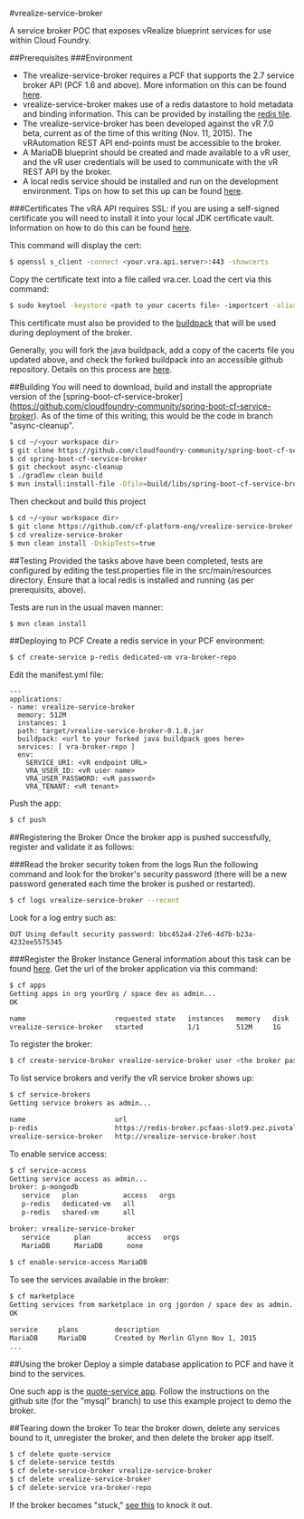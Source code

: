 #vrealize-service-broker

A service broker POC that exposes vRealize blueprint services for use within Cloud Foundry.

##Prerequisites
###Environment
* The vrealize-service-broker requires a PCF that supports the 2.7 service broker API (PCF 1.6 and above). More information on this can be found [here](https://docs.pivotal.io/pivotalcf/services).
* vrealize-service-broker makes use of a redis datastore to hold metadata and binding information. This can be provided by installing the [redis tile](https://network.pivotal.io/products/p-redis).
* The vrealize-service-broker has been developed against the vR 7.0 beta, current as of the time of this writing (Nov. 11, 2015). The vRAutomation REST API end-points must be accessible to the broker.
* A MariaDB blueprint should be created and made available to a vR user, and the vR user credentials will be used to communicate with the vR REST API by the broker.
* A local redis service should be installed and run on the development environment. Tips on how to set this up can be found [here](http://redis.io/topics/quickstart).

###Certificates
The vRA API requires SSL: if you are using a self-signed certificate you will need to install it into your local JDK certificate vault. Information on how to do this can be found [here](http://alvinalexander.com/java/java-keytool-keystore-certificates).

This command will display the cert: 
```bash
$ openssl s_client -connect <your.vra.api.server>:443 -showcerts
```
Copy the certificate text into a file called vra.cer. Load the cert via this command:
```bash
$ sudo keytool -keystore <path to your cacerts file> -importcert -alias vra -file <path to your vra.cer file>
```
This certificate must also be provided to the [buildpack](https://github.com/cloudfoundry/java-buildpack) that will be used during deployment of the broker. 

Generally, you will fork the java buildpack, add a copy of the cacerts file you updated above, and check the forked buildpack into an accessible github repository. Details on this process are [here](https://johnpfield.wordpress.com/2014/09/19/customizing-the-cloud-foundry-java-buildpack/).

##Building
You will need to download, build and install the appropriate version of the [spring-boot-cf-service-broker] (https://github.com/cloudfoundry-community/spring-boot-cf-service-broker). As of the time of this writing, this would be the code in branch "async-cleanup".

```bash
$ cd ~/<your workspace dir>
$ git clone https://github.com/cloudfoundry-community/spring-boot-cf-service-broker.git
$ cd spring-boot-cf-service-broker
$ git checkout async-cleanup
$ ./gradlew clean build
$ mvn install:install-file -Dfile=build/libs/spring-boot-cf-service-broker-2.5.0.jar -DgroupId=org.cloudfoundry -DartifactId=spring-boot-cf-service-broker -Dversion=2.5.0 -Dpackaging=jar
```
Then checkout and build this project
```bash
$ cd ~/<your workspace dir>
$ git clone https://github.com/cf-platform-eng/vrealize-service-broker.git
$ cd vrealize-service-broker
$ mvn clean install -DskipTests=true
```

##Testing
Provided the tasks above have been completed, tests are configured by editing the test.properties file in the src/main/resources directory. Ensure that a local redis is installed and running (as per prerequisits, above).

Tests are run in the usual maven manner:
```bash
$ mvn clean install
```

##Deploying to PCF
Create a redis service in your PCF environment:
```bash
$ cf create-service p-redis dedicated-vm vra-broker-repo
```
Edit the manifest.yml file:
```
---
applications:
- name: vrealize-service-broker
  memory: 512M
  instances: 1
  path: target/vrealize-service-broker-0.1.0.jar
  buildpack: <url to your forked java buildpack goes here>
  services: [ vra-broker-repo ]
  env:
    SERVICE_URI: <vR endpoint URL>
    VRA_USER_ID: <vR user name>
    VRA_USER_PASSWORD: <vR password>
    VRA_TENANT: <vR tenant>
```
Push the app:
```bash
$ cf push
```

##Registering the Broker
Once the broker app is pushed successfully, register and validate it as follows:

###Read the broker security token from the logs
Run the following command and look for the broker's security password (there will be a new password generated each time the broker is pushed or restarted).
```bash
$ cf logs vrealize-service-broker --recent
```
Look for a log entry such as:
```
OUT Using default security password: bbc452a4-27e6-4d7b-b23a-4232ee5575345
```

###Register the Broker Instance
General information about this task can be found [here](https://docs.cloudfoundry.org/services/managing-service-brokers.html).
Get the url of the broker application via this command:
```bash
$ cf apps
Getting apps in org yourOrg / space dev as admin...
OK

name                      requested state   instances   memory   disk   urls   
vrealize-service-broker   started           1/1         512M     1G     vrealize-service-broker.your.host   
```
To register the broker:
```bash
$ cf create-service-broker vrealize-service-broker user <the broker password> http://<the broker url>
```
To list service brokers and verify the vR service broker shows up:
```bash
$ cf service-brokers
Getting service brokers as admin...

name                      url   
p-redis                   https://redis-broker.pcfaas-slot9.pez.pivotal.io  
vrealize-service-broker   http://vrealize-service-broker.host
```
To enable service access:
```bash
$ cf service-access
Getting service access as admin...
broker: p-mongodb
   service   plan           access   orgs   
   p-redis   dedicated-vm   all         
   p-redis   shared-vm      all         

broker: vrealize-service-broker
   service      plan         access   orgs   
   MariaDB      MariaDB      none
   
$ cf enable-service-access MariaDB
```
To see the services available in the broker:
```bash
$ cf marketplace
Getting services from marketplace in org jgordon / space dev as admin...
OK

service     plans         description   
MariaDB     MariaDB       Created by Merlin Glynn Nov 1, 2015
...
```

##Using the broker
Deploy a simple database application to PCF and have it bind to the services. 

One such app is the [quote-service app](https://github.com/cf-platform-eng/quote-service/tree/mysql). Follow the instructions on the github site (for the "mysql" branch) to use this example project to demo the broker.

##Tearing down the broker
To tear the broker down, delete any services bound to it, unregister the broker, and then delete the broker app itself.
```bash
$ cf delete quote-service
$ cf delete-service testds
$ cf delete-service-broker vrealize-service-broker
$ cf delete vrealize-service-broker
$ cf delete-service vra-broker-repo
```
If the broker becomes "stuck," [see this](https://docs.cloudfoundry.org/services/managing-service-brokers.html#purge-service) to knock it out.
